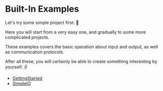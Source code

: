 # Built-In Examples

Let's try some simple project first. 🤣

Here you will start from a very easy one, and gradually to some more complicated projects.

These examples covers the basic operation about input and output, as well as communication protocols.

After all these, you will certainly be able to create something interesting by yourself. ✌

* [GettingStarted](getstarted/)
* [SimpleIO](simpleio/)

